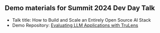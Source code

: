 ## Demo materials for Summit 2024 Dev Day Talk

- Talk title: How to Build and Scale an Entirely Open Source AI Stack
- Demo Repository: [Evaluating LLM Applications with TruLens](https://github.com/streamlit/llm-examples/tree/rag/llm-eval)

